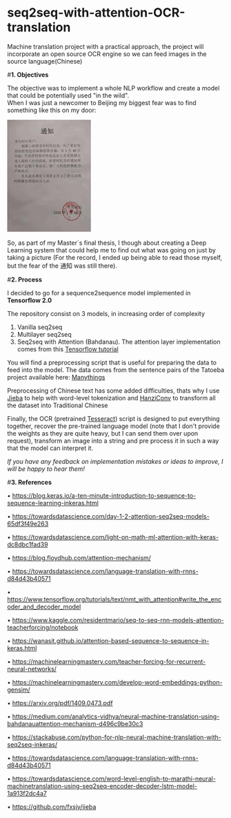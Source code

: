 # seq2seq-with-attention-OCR-translation
Machine translation project with a practical approach, the project will incorporate an open source OCR engine so we can feed images in the source language(Chinese)

#**1. Objectives**

The objective was to implement a whole NLP workflow and create a model that could be potentially used "in the wild".  
When I was just a newcomer to Beijing my biggest fear was to find something like this on my door:

![Image of Notification](https://github.com/IpastorSan/seq2seq-with-attention-OCR-translation/blob/master/data/descarga.jpg)

So, as part of my Master´s final thesis, I though about creating a Deep Learning system that could help me to find out what was going on just by taking a picture (For the record, I ended up being able to read those myself, but the fear of the 通知 was still there).

#**2. Process**

I decided to go for a sequence2sequence model implemented in **Tensorflow 2.0**

The repository consist on 3 models, in increasing order of complexity
1) Vanilla seq2seq
2) Multilayer seq2seq
3) Seq2seq with Attention (Bahdanau). The attention layer implementation comes from this [Tensorflow tutorial](https://www.tensorflow.org/tutorials/text/nmt_with_attention#write_the_encoder_and_decoder_model)

You will find a preprocessing script that is useful for preparing the data to feed into the model. The data comes from the sentence pairs of the Tatoeba project available here: [Manythings](http://www.manythings.org/anki/)

Preprocessing of Chinese text has some added difficulties, thats why I use [Jieba](https://github.com/fxsjy/jieba) to help with word-level tokenization and [HanziConv](https://github.com/berniey/hanziconv) to transform all the dataset into Traditional Chinese

Finally, the OCR (pretrained [Tesseract](https://github.com/tesseract-ocr/tesseract)) script is designed to put everything together, recover the pre-trained language model 
(note that I don't provide the weights as they are quite heavy, but I can send them over upon request), transform an image into a string and pre process it in such a way that the model can interpret it.

*If you have any feedback on implementation mistakes or ideas to improve, I will be happy to hear them!*

#**3. References**

• https://blog.keras.io/a-ten-minute-introduction-to-sequence-to-sequence-learning-inkeras.html

• https://towardsdatascience.com/day-1-2-attention-seq2seq-models-65df3f49e263

• https://towardsdatascience.com/light-on-math-ml-attention-with-keras-dc8dbc1fad39

• https://blog.floydhub.com/attention-mechanism/

• https://towardsdatascience.com/language-translation-with-rnns-d84d43b40571

• https://www.tensorflow.org/tutorials/text/nmt_with_attention#write_the_encoder_and_decoder_model

• https://www.kaggle.com/residentmario/seq-to-seq-rnn-models-attention-teacherforcing/notebook

• https://wanasit.github.io/attention-based-sequence-to-sequence-in-keras.html

• https://machinelearningmastery.com/teacher-forcing-for-recurrent-neural-networks/

• https://machinelearningmastery.com/develop-word-embeddings-python-gensim/

• https://arxiv.org/pdf/1409.0473.pdf

• https://medium.com/analytics-vidhya/neural-machine-translation-using-bahdanauattention-mechanism-d496c9be30c3

• https://stackabuse.com/python-for-nlp-neural-machine-translation-with-seq2seq-inkeras/

• https://towardsdatascience.com/language-translation-with-rnns-d84d43b40571

• https://towardsdatascience.com/word-level-english-to-marathi-neural-machinetranslation-using-seq2seq-encoder-decoder-lstm-model-1a913f2dc4a7

• https://github.com/fxsjy/jieba
